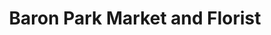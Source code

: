---
title: "Baron Park Market and Florist"
url: /palo-alto/baron-park-market-and-florist/
shop: Lebensmittel
---